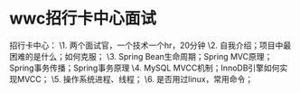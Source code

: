 # wwc招行卡中心面试

招行卡中心：
\1. 两个面试官，一个技术一个hr，20分钟
\2. 自我介绍；项目中最困难的是什么；如何克服；
\3. Spring Bean生命周期；Spring MVC原理；Spring事务传播；Spring事务原理
\4. MySQL MVCC机制；InnoDB引擎如何实现MVCC；
\5. 操作系统进程、线程；
\6. 是否用过linux，常用命令；